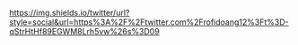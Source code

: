 https://img.shields.io/twitter/url?style=social&url=https%3A%2F%2Ftwitter.com%2Frofidoang12%3Ft%3D-qStrHtHf89EGWM8Lrh5vw%26s%3D09
